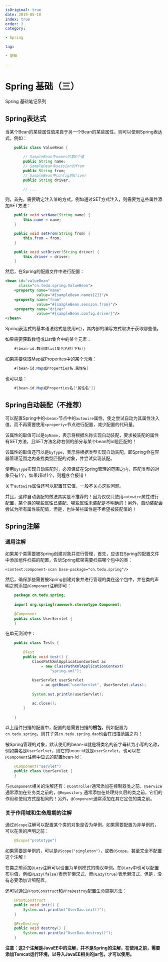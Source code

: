 ```yaml
---
isOriginal: true
date: 2019-05-10
index: true
order: 3
category:

- Spring

tag:

- 基础

---
```


# Spring 基础（三）

Spring 基础笔记系列
<!-- more -->

## Spring表达式

当某个Bean的某些属性值来自于另一个Bean的某些属性，则可以使用Spring表达式，例如：

```java
	public class ValueBean {
	
		// SampleBean中names的第3个值
		public String name;
		// SampleBean中session的from
		public String from;
		// SampleBean中config的driver
		public String driver;

		// ...
```

则，首先，需要确定注入值的方式，例如通过SET方式注入，则需要为这些属性添加SET方法：

```java
	public void setName(String name) {
		this.name = name;
	}

	public void setFrom(String from) {
		this.from = from;
	}

	public void setDriver(String driver) {
		this.driver = driver;
	}
```

然后，在Spring的配置文件中进行配置：

```xml
<bean id="valueBean"
      class="cn.tedu.spring.ValueBean">
    <property name="name"
              value="#{sampleBean.names[2]}"/>
    <property name="from"
              value="#{sampleBean.session.from}"/>
    <property name="driver"
              value="#{sampleBean.config.driver}"/>
</bean>
```

Spring表达式的基本语法格式是使用`#{}`，其内部的编写方式取决于获取哪些值。

如果需要获取数组或List集合中的某个元素：

```java
	#{bean-id.数组或list集合名称[下标]}
```

如果需要获取Map或Properites中的某个元素：

```java
	#{bean-id.Map或Properties名.属性名}
```

也可以是：

```java
	#{bean-id.Map或Properties名['属性名']}
```

## Spring自动装配（不推荐）

可以配置Spring中的`<bean>`节点中的`autowire`属性，使之尝试自动为其属性注入值，而不再需要使用`<property>`节点进行配置，减少配置的代码量。

该属性的取值可以是`byName`，表示将根据名称实现自动装配，要求被装配的属性有SET方法，且SET方法名称右侧的部分与某个bean的id是匹配的！

该属性的取值还可以是`byType`，表示将根据类型实现自动装配，即Spring会在容器管理范围之内查找类型匹配的对象，并尝试实现装配。

使用`byType`实现自动装配时，必须保证在Spring管理的范围之内，匹配类型的对象只有1个，如果超过1个，则程序会报错！

关于`autowire`属性还可以配置其它值，一般不关心这些问题。

并且，这种自动装配的做法其实是不推荐的！因为仅仅只使用`autowire`属性进行配置，某个类的哪些属性已装配、哪些属性未装配是不明确的！另外，自动装配会尝试为所有属性装配值，但是，也许某些属性是不希望被装配值的！

## Spring注解

### 通用注解

如果某个类需要被Spring创建对象并进行管理，首先，应该在Spring的配置文件中添加组件扫描的配置，告诉Spring框架需要扫描哪个包中的类：

```xml<!-- 组件扫描 -->
<context:component-scan base-package="cn.tedu.spring"/>
```

然后，确保那些需要被Spring创建对象并进行管理的类在这个包中，并在类的声明之前添加`@Component`注解即可：

```java
	package cn.tedu.spring;
	
	import org.springframework.stereotype.Component;
	
	@Component
	public class UserServlet {
	}
```

在单元测试中：

```java
	public class Tests {
	
		@Test
		public void test() {
			ClassPathXmlApplicationContext ac
				= new ClassPathXmlApplicationContext(
					"spring.xml");
			
			UserServlet userServlet
				= ac.getBean("userServlet", UserServlet.class);
				
			System.out.println(userServlet);

			ac.close();
		}
	
	}
```

以上组件扫描的配置中，配置的是需要扫描的**根包**，例如配置为`cn.tedu.spring`，则其子包`cn.tedu.spring.dao`也会在扫描范围之内！

被Spring管理的对象，默认使用的bean-id就是将类名的首字母转为小写的名称，例如类名是`UserSerlvet`，则它的bean-id就是`userServlet`，也可以在`@Component`注解中显式的配置bean-id：

```java
	@Component("servlet")
	public class UserServlet {
	}
```

与`@Component`相关的注解还有：`@Controller`通常添加在控制器类之前，`@Service`通常添加在业务类之前的，`@Repository`
通常添加在处理持久层的类之前，它们的作用和使用方式是相同的！另外，`@Component`通常添加在其它定位的类之前。

### 关于作用域和生命周期的注解

通过`@Scope`注解可以配置某个类的对象是否为单例，如果需要配置为非单例的，可以在类的声明之前：

```java
	@Scope("prototype")
```

如果需要是单例的，可以是`@Scope("singleton")`，或者`@Scope`，甚至完全不配置这个注解！

在类之前添加`@Lazy`注解可以设置为单例模式的懒汉单例。在`@Lazy`中也可以配置布尔值，例如`@Lazy(false)`表示非懒汉式，而`@Lazy(true)`表示懒汉式，但是，没有必要添加详细配置。

还可以通过`@PostConstruct`和`@PreDestroy`配置生命周期方法：

```java
	@PostConstruct
	public void init() {
		System.out.println("UserDao.init()");
	}
	
	@PreDestroy
	public void destroy() {
		System.out.println("UserDao.destroy()");
	}
```

**注意：这2个注解是JavaEE中的注解，并不是Spring的注解，在使用之前，需要添加Tomcat运行环境，以导入JavaEE相关的jar包，才可以使用。**
